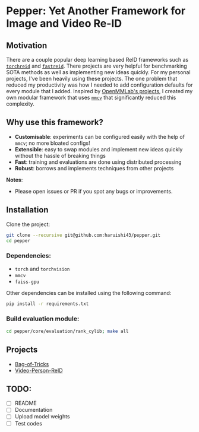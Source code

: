 # Pepper: Yet Another Framework for Image and Video Re-ID

## Motivation

There are a couple popular deep learning based ReID frameworks such as [`torchreid`](https://github.com/KaiyangZhou/deep-person-reid) and [`fastreid`](https://github.com/JDAI-CV/fast-reid).
There projects are very helpful for benchmarking SOTA methods as well as implementing new ideas quickly.
For my personal projects, I've been heavily using these projects.
The one problem that reduced my productivity was how I needed to add configuration defaults for every module that I added.
Inspired by [OpenMMLab's projects](https://github.com/open-mmlab), I created my own modular framework that uses [`mmcv`](https://github.com/open-mmlab/mmcv) that significantly reduced this complexity.

## Why use this framework?

- __Customisable__: experiments can be configured easily with the help of `mmcv`; no more bloated configs!
- __Extensible__: easy to swap modules and implement new ideas quickly without the hassle of breaking things
- __Fast__: training and evaluations are done using distributed processing
- __Robust__: borrows and implements techniques from other projects

__Notes__:
- Please open issues or PR if you spot any bugs or improvements.

## Installation

Clone the project:
```Bash
git clone --recursive git@github.com:haruishi43/pepper.git
cd pepper
```

### Dependencies:

- `torch` and `torchvision`
- `mmcv`
- `faiss-gpu`

Other dependencies can be installed using the following command:

```Bash
pip install -r requirements.txt
```

### Build evaluation module:

```Bash
cd pepper/core/evaluation/rank_cylib; make all
```

## Projects

- [Bag-of-Tricks](configs/projects/reproduce_BoT/README.md)
- [Video-Person-ReID](configs/video/resnet/README.md)


## TODO:

- [ ] README
- [ ] Documentation
- [ ] Upload model weights
- [ ] Test codes
